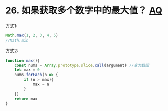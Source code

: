 # 26. 如果获取多个数字中的最大值？  [AQ](./00-question.md)

方式1:

```javascript
Math.max(1, 2, 3, 4, 5)
//Math.min
```

方式2:

```javascript
function max(){
    const nums = Array.prototype.slice.call(argument) //变为数组
    let max = 0
    nums.forEach(n => {
        if (n > max){
            max = n
        }
    })
    return max
}
```
